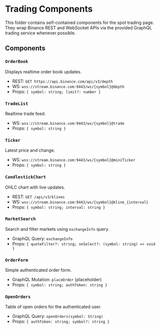 # Trading Components

This folder contains self-contained components for the spot trading page. They
wrap Binance REST and WebSocket APIs via the provided GraphQL trading service
whenever possible.

## Components

### `OrderBook`
Displays realtime order book updates.
- REST: `GET https://api.binance.com/api/v3/depth`
- WS: `wss://stream.binance.com:9443/ws/{symbol}@depth`
- Props: `{ symbol: string; limit?: number }`

### `TradeList`
Realtime trade feed.
- WS: `wss://stream.binance.com:9443/ws/{symbol}@trade`
- Props: `{ symbol: string }`

### `Ticker`
Latest price and change.
- WS: `wss://stream.binance.com:9443/ws/{symbol}@miniTicker`
- Props: `{ symbol: string }`

### `CandlestickChart`
OHLC chart with live updates.
- REST: `GET /api/v3/klines`
- WS: `wss://stream.binance.com:9443/ws/{symbol}@kline_{interval}`
- Props: `{ symbol: string; interval: string }`

### `MarketSearch`
Search and filter markets using `exchangeInfo` query.
- GraphQL Query: `exchangeInfo`
- Props: `{ quoteFilter?: string; onSelect?: (symbol: string) => void }`

### `OrderForm`
Simple authenticated order form.
- GraphQL Mutation: `placeOrder` (placeholder)
- Props: `{ symbol: string; authToken: string }`

### `OpenOrders`
Table of open orders for the authenticated user.
- GraphQL Query: `openOrders(symbol: String)`
- Props: `{ authToken: string; symbol?: string }`
